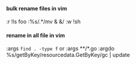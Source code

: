 #### bulk rename files in vim
:r !ls foo
:%s/.*/mv & &/
:w !sh

#### rename in all file in vim
:args `find . -type f`
or
:args **/*.go
:argdo %s/getByKey/resourcedata.GetByKey/gc | update
